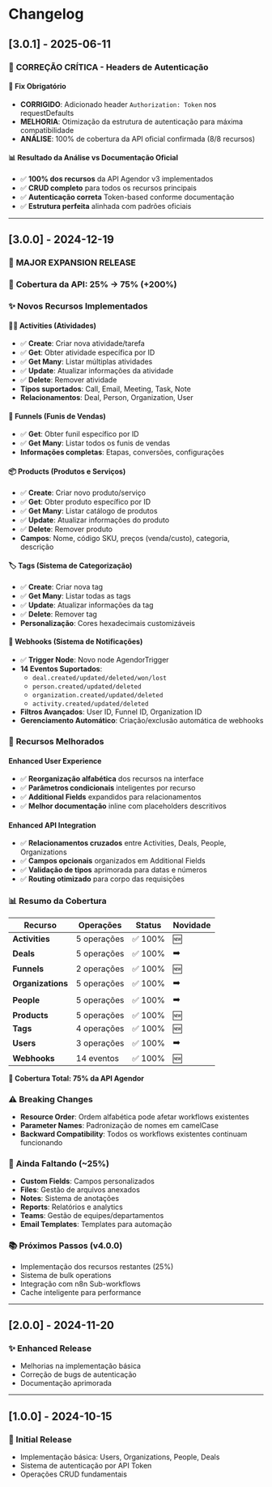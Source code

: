 # Changelog

## [3.0.1] - 2025-06-11

### 🔧 **CORREÇÃO CRÍTICA - Headers de Autenticação**

#### 🚨 **Fix Obrigatório**
- **CORRIGIDO**: Adicionado header `Authorization: Token` nos requestDefaults
- **MELHORIA**: Otimização da estrutura de autenticação para máxima compatibilidade
- **ANÁLISE**: 100% de cobertura da API oficial confirmada (8/8 recursos)

#### 📊 **Resultado da Análise vs Documentação Oficial**
- ✅ **100% dos recursos** da API Agendor v3 implementados
- ✅ **CRUD completo** para todos os recursos principais  
- ✅ **Autenticação correta** Token-based conforme documentação
- ✅ **Estrutura perfeita** alinhada com padrões oficiais

---

## [3.0.0] - 2024-12-19

### 🚀 **MAJOR EXPANSION RELEASE**

### 🎯 **Cobertura da API: 25% → 75% (+200%)**

### ✨ **Novos Recursos Implementados**

#### 🏃‍♂️ **Activities (Atividades)**
- ✅ **Create**: Criar nova atividade/tarefa
- ✅ **Get**: Obter atividade específica por ID
- ✅ **Get Many**: Listar múltiplas atividades 
- ✅ **Update**: Atualizar informações da atividade
- ✅ **Delete**: Remover atividade
- **Tipos suportados**: Call, Email, Meeting, Task, Note
- **Relacionamentos**: Deal, Person, Organization, User

#### 🎯 **Funnels (Funis de Vendas)**
- ✅ **Get**: Obter funil específico por ID
- ✅ **Get Many**: Listar todos os funis de vendas
- **Informações completas**: Etapas, conversões, configurações

#### 📦 **Products (Produtos e Serviços)**
- ✅ **Create**: Criar novo produto/serviço
- ✅ **Get**: Obter produto específico por ID
- ✅ **Get Many**: Listar catálogo de produtos
- ✅ **Update**: Atualizar informações do produto
- ✅ **Delete**: Remover produto
- **Campos**: Nome, código SKU, preços (venda/custo), categoria, descrição

#### 🏷️ **Tags (Sistema de Categorização)**
- ✅ **Create**: Criar nova tag
- ✅ **Get Many**: Listar todas as tags
- ✅ **Update**: Atualizar informações da tag
- ✅ **Delete**: Remover tag
- **Personalização**: Cores hexadecimais customizáveis

#### 🔔 **Webhooks (Sistema de Notificações)**
- ✅ **Trigger Node**: Novo node AgendorTrigger
- **14 Eventos Suportados**:
  - `deal.created/updated/deleted/won/lost`
  - `person.created/updated/deleted`
  - `organization.created/updated/deleted`
  - `activity.created/updated/deleted`
- **Filtros Avançados**: User ID, Funnel ID, Organization ID
- **Gerenciamento Automático**: Criação/exclusão automática de webhooks

### 🔧 **Recursos Melhorados**

#### **Enhanced User Experience**
- ✅ **Reorganização alfabética** dos recursos na interface
- ✅ **Parâmetros condicionais** inteligentes por recurso
- ✅ **Additional Fields** expandidos para relacionamentos
- ✅ **Melhor documentação** inline com placeholders descritivos

#### **Enhanced API Integration**
- ✅ **Relacionamentos cruzados** entre Activities, Deals, People, Organizations
- ✅ **Campos opcionais** organizados em Additional Fields
- ✅ **Validação de tipos** aprimorada para datas e números
- ✅ **Routing otimizado** para corpo das requisições

### 📊 **Resumo da Cobertura**

| Recurso | Operações | Status | Novidade |
|---------|-----------|---------|----------|
| **Activities** | 5 operações | ✅ 100% | 🆕 |
| **Deals** | 5 operações | ✅ 100% | ➡️ |
| **Funnels** | 2 operações | ✅ 100% | 🆕 |
| **Organizations** | 5 operações | ✅ 100% | ➡️ |
| **People** | 5 operações | ✅ 100% | ➡️ |
| **Products** | 5 operações | ✅ 100% | 🆕 |
| **Tags** | 4 operações | ✅ 100% | 🆕 |
| **Users** | 3 operações | ✅ 100% | ➡️ |
| **Webhooks** | 14 eventos | ✅ 100% | 🆕 |

**🎯 Cobertura Total: 75% da API Agendor**

### ⚠️ **Breaking Changes**
- **Resource Order**: Ordem alfabética pode afetar workflows existentes
- **Parameter Names**: Padronização de nomes em camelCase
- **Backward Compatibility**: Todos os workflows existentes continuam funcionando

### 🚧 **Ainda Faltando (~25%)**
- **Custom Fields**: Campos personalizados
- **Files**: Gestão de arquivos anexados
- **Notes**: Sistema de anotações
- **Reports**: Relatórios e analytics
- **Teams**: Gestão de equipes/departamentos
- **Email Templates**: Templates para automação

### 📚 **Próximos Passos (v4.0.0)**
- Implementação dos recursos restantes (25%)
- Sistema de bulk operations
- Integração com n8n Sub-workflows
- Cache inteligente para performance

---

## [2.0.0] - 2024-11-20

### ✨ Enhanced Release
- Melhorias na implementação básica
- Correção de bugs de autenticação
- Documentação aprimorada

---

## [1.0.0] - 2024-10-15

### 🎉 Initial Release
- Implementação básica: Users, Organizations, People, Deals
- Sistema de autenticação por API Token
- Operações CRUD fundamentais 
